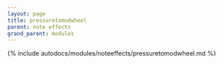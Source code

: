 ```yaml
---
layout: page
title: pressuretomodwheel
parent: note effects
grand_parent: modules
---
```


{% include autodocs/modules/noteeffects/pressuretomodwheel.md %}
